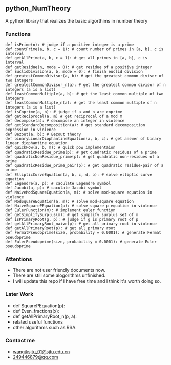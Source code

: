 ## python_NumTheory
A python library that realizes the basic algorthims in number theory

### Functions ###
    def isPrime(n): # judge if a positive integer is a prime
    def countPrime(a, b, c = 1): # count number of primes in [a, b], c is interval
    def getAllPrime(a, b, c = 1): # get all primes in [a, b], c is interval
    def getResidue(n, mode = 0): # get residue of a positive integer
    def EuclidDivision(a, b, mode = 0): # finish euclid division
    def greatestCommonDivisor(a, b): # get the greatest common divisor of two integers
    def greatestCommonDivisor_n(a): # get the greatest common divisor of n integers (a is a list)
    def leastCommonMultiple(a, b): # get the least common multiple of two integers
    def leastCommonMultiple_n(a): # get the least common multiple of n integers (a is a list)
    def isCoprime(a, b): # judge if a and b are coprime
    def getReciprocal(a, m) # get reciprocal of a mod m
    def decompose(a): # decompose an integer in violence
    def getStandardDecomposition(a): # get standard decomposition expression in violence
    def Bezout(a, b): # Bezout theory
    def binaryLinearDiophantineEquation(a, b, c): # get answer of binary linear diophantine equation
    def quickPow(a, b, m): # quick pow implementaion
    def quadraticResidue_prime(p): # get quadratic residues of a prime
    def quadraticNonResidue_prime(p): # get quadratic non-residues of a prime
    def quadraticResidue_prime_pair(p): # get quadratic residue-pair of a prime
    def EllipticCurveEquation(a, b, c, d, p): # solve elliptic curve equation
    def Legendre(a, p): # caculate Legendre symbol
    def Jacobi(a, p): # caculate Jacobi symbol
    def NaiveModSquareEquation(a, m): # solve mod-square equation in violence
    def ModSquareEquation(a, m): # solve mod-square equation
    def NaiveSquarePEquation(p): # solve square p equation in violence
    def EulerFunction(m): # implement euler function
    def getSimplifySurplus(m): # get simplify surplus set of m
    def isPrimaryRoot(g, p): # judge if g is primary root of p 
    def getAllPrimaryRoot_naive(p): # get all primary root in violence
    def getAllPrimaryRoot(p): # get all primary root
    def FermatPseudoprime(size, probability = 0.0001): # generate Fermat pseudoprime
    def EulerPseudoprime(size, probability = 0.0001): # generate Euler pseudoprime
    
### Attentions ###
+ There are not user friendly documents now.
+ There are still some alogorithms unfinished.
+ I will update this repo if I have free time and I think it's worth doing so. 

### Later Work ###
+ def SquarePEquation(p):
+ def Even_fractions(x):
+ def getAllPrimaryRoot_n(p, a):
+ related useful functions
+ other algorithms such as RSA.

### Contact me ###
+ wangjksjtu_01@sjtu.edu.cn
+ 249446879@qq.com

